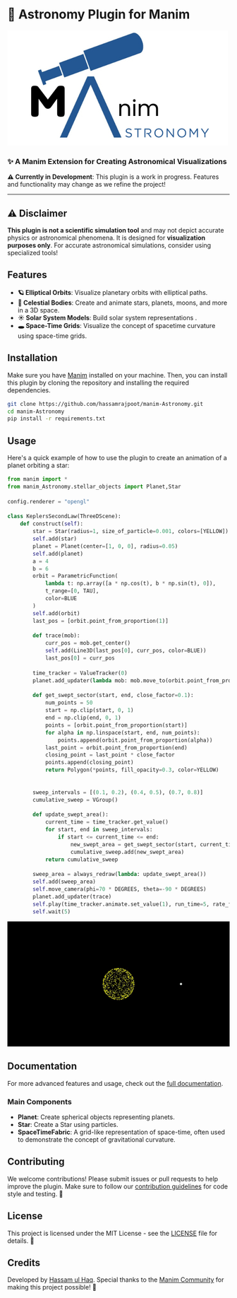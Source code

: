 
# 🌌 Astronomy Plugin for Manim

![Logo](Logo/Manim.png) 

### ✨ A Manim Extension for Creating Astronomical Visualizations

**⚠️ Currently in Development**: This plugin is a work in progress. Features and functionality may change as we refine the project!

---
## ⚠️ Disclaimer

**This plugin is not a scientific simulation tool** and may not depict accurate physics or astronomical phenomena. It is designed for **visualization purposes only**. For accurate astronomical simulations, consider using specialized tools!


## Features

- **🪐 Elliptical Orbits**: Visualize planetary orbits with elliptical paths.
- **🌟 Celestial Bodies**: Create and animate stars, planets, moons, and more in a 3D space.
- **☀️ Solar System Models**: Build solar system representations .
- **🕳️ Space-Time Grids**: Visualize the concept of spacetime curvature using space-time grids.


## Installation

Make sure you have [Manim](https://docs.manim.community/en/stable/installation.html) installed on your machine. Then, you can install this plugin by cloning the repository and installing the required dependencies.

```bash
git clone https://github.com/hassamrajpoot/manim-Astronomy.git
cd manim-Astronomy
pip install -r requirements.txt
```

## Usage

Here's a quick example of how to use the plugin to create an animation of a planet orbiting a star:

```python
from manim import *
from manim_Astronomy.stellar_objects import Planet,Star

config.renderer = "opengl"

class KeplersSecondLaw(ThreeDScene):
    def construct(self):
        star = Star(radius=1, size_of_particle=0.001, colors=[YELLOW])
        self.add(star)
        planet = Planet(center=[1, 0, 0], radius=0.05)
        self.add(planet)
        a = 4  
        b = 6 
        orbit = ParametricFunction(
            lambda t: np.array([a * np.cos(t), b * np.sin(t), 0]),
            t_range=[0, TAU],
            color=BLUE
        )
        self.add(orbit)
        last_pos = [orbit.point_from_proportion(1)]

        def trace(mob):
            curr_pos = mob.get_center()  
            self.add(Line3D(last_pos[0], curr_pos, color=BLUE))  
            last_pos[0] = curr_pos 

        time_tracker = ValueTracker(0)
        planet.add_updater(lambda mob: mob.move_to(orbit.point_from_proportion(time_tracker.get_value())))
        
        def get_swept_sector(start, end, close_factor=0.1):
            num_points = 50  
            start = np.clip(start, 0, 1)
            end = np.clip(end, 0, 1)
            points = [orbit.point_from_proportion(start)]
            for alpha in np.linspace(start, end, num_points):
                points.append(orbit.point_from_proportion(alpha))
            last_point = orbit.point_from_proportion(end)
            closing_point = last_point * close_factor 
            points.append(closing_point)  
            return Polygon(*points, fill_opacity=0.3, color=YELLOW)

        
        sweep_intervals = [(0.1, 0.2), (0.4, 0.5), (0.7, 0.8)]
        cumulative_sweep = VGroup()
        
        def update_swept_area():
            current_time = time_tracker.get_value()
            for start, end in sweep_intervals:
                if start <= current_time <= end:
                    new_swept_area = get_swept_sector(start, current_time)
                    cumulative_sweep.add(new_swept_area)  
            return cumulative_sweep  

        sweep_area = always_redraw(lambda: update_swept_area())
        self.add(sweep_area)
        self.move_camera(phi=70 * DEGREES, theta=-90 * DEGREES)
        planet.add_updater(trace)
        self.play(time_tracker.animate.set_value(1), run_time=5, rate_func=linear)
        self.wait(5)

```
![Rendered Scene](./DisplayExample/KeplersSecondLaw-ezgif.com-video-to-gif-converter.gif)

## Documentation

For more advanced features and usage, check out the [full documentation](link-to-docs).

### Main Components

- **Planet**: Create spherical objects representing planets.
- **Star**: Create a Star using particles.
- **SpaceTimeFabric**: A grid-like representation of space-time, often used to demonstrate the concept of gravitational curvature.

## Contributing

We welcome contributions! Please submit issues or pull requests to help improve the plugin. Make sure to follow our [contribution guidelines](https://docs.manim.community/en/stable/contributing.html) for code style and testing. 🤝

## License

This project is licensed under the MIT License - see the [LICENSE](LICENSE) file for details. 📜

## Credits

Developed by [Hassam ul Haq](https://github.com/hassamrajpoot/). Special thanks to the [Manim Community](https://www.manim.community/) for making this project possible! 🌟
